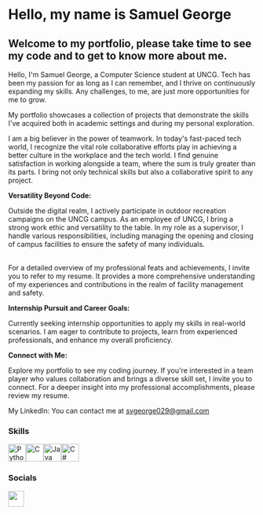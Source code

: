 Hello, my name is Samuel George
=====================================================================================================================================

Welcome to my portfolio, please take time to see my code and to get to know more about me.  
------------------------

Hello, I'm Samuel George, a Computer Science student at UNCG. Tech has been my passion for as long as I can remember, and I thrive on continuously expanding my skills. Any challenges, to me, are just more opportunities for me to grow.

My portfolio showcases a collection of projects that demonstrate the skills I've acquired both in academic settings and during my personal exploration.

I am a big believer in the power of teamwork. In today's fast-paced tech world, I recognize the vital role collaborative efforts play in achieving a better culture in the workplace and the tech world. I find genuine satisfaction in working alongside a team, where the sum is truly greater than its parts. I bring not only technical skills but also a collaborative spirit to any project.

<p><strong>Versatility Beyond Code:</strong></p>
Outside the digital realm, I actively participate in outdoor recreation campaigns on the UNCG campus. As an employee of UNCG, I bring a strong work ethic and versatility to the table. In my role as a supervisor, I handle various responsibilities, including managing the opening and closing of campus facilities to ensure the safety of many individuals.<br>

<br>For a detailed overview of my professional feats and achievements, I invite you to refer to my resume. It provides a more comprehensive understanding of my experiences and contributions in the realm of facility management and safety.

<p><strong>Internship Pursuit and Career Goals:</strong></p>
Currently seeking internship opportunities to apply my skills in real-world scenarios. I am eager to contribute to projects, learn from experienced professionals, and enhance my overall proficiency.<br>

<p><strong>Connect with Me:</strong></p>
Explore my portfolio to see my coding journey. If you're interested in a team player who values collaboration and brings a diverse skill set, I invite you to connect. For a deeper insight into my professional accomplishments, please review my resume.<br>


My LinkedIn: 
You can contact me at [svgeorge029@gmail.com](mailto:svgeorge029@gmail.com)

### Skills

<p align="left">
<a href="https://www.python.org/" target="_blank" rel="noreferrer"><img src="https://raw.githubusercontent.com/danielcranney/readme-generator/main/public/icons/skills/python-colored.svg" width="36" height="36" alt="Python" /></a><a href="https://docs.microsoft.com/en-us/cpp/?view=msvc-170" target="_blank" rel="noreferrer"><img src="https://raw.githubusercontent.com/danielcranney/readme-generator/main/public/icons/skills/c-colored.svg" width="36" height="36" alt="C" /></a><a href="https://www.oracle.com/java/" target="_blank" rel="noreferrer"><img src="https://raw.githubusercontent.com/danielcranney/readme-generator/main/public/icons/skills/java-colored.svg" width="36" height="36" alt="Java" /></a><a href="https://docs.microsoft.com/en-us/dotnet/csharp/" target="_blank" rel="noreferrer"><img src="https://raw.githubusercontent.com/danielcranney/readme-generator/main/public/icons/skills/csharp-colored.svg" width="36" height="36" alt="C#" /></a>
</p>

### Socials

<p align="left"> <a href="https://www.github.com/SvGEO290" target="_blank" rel="noreferrer"> <picture> <source media="(prefers-color-scheme: dark)" srcset="https://raw.githubusercontent.com/danielcranney/readme-generator/main/public/icons/socials/github-dark.svg" /> <source media="(prefers-color-scheme: light)" srcset="https://raw.githubusercontent.com/danielcranney/readme-generator/main/public/icons/socials/github.svg" /> <img src="https://raw.githubusercontent.com/danielcranney/readme-generator/main/public/icons/socials/github.svg" width="32" height="32" /> </picture> </a></p>
